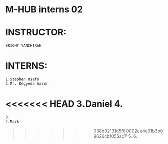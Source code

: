 # M-HUB interns 02


# INSTRUCTOR:
    BRIGHT YANCHIRAH

# INTERNS:
    1.Stephen Osafo 
    2.Mr. Kegyeda Aaron
<<<<<<< HEAD
    3.Daniel
    4.
=======
    3.
    4.Mark
>>>>>>> 038d92131d5f80002ee4e91b3b09626cbf055ac7
    5.
    6.
